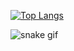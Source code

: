 [![Top Langs](https://github-readme-stats.vercel.app/api/top-langs/?username=eebbuunn&layout=compact&theme=dark)](https://github.com/anuraghazra/github-readme-stats)

![snake gif](https://github.com/YOUR_USERNAME/YOUR_USERNAME/blob/output/github-contribution-grid-snake.gif)
